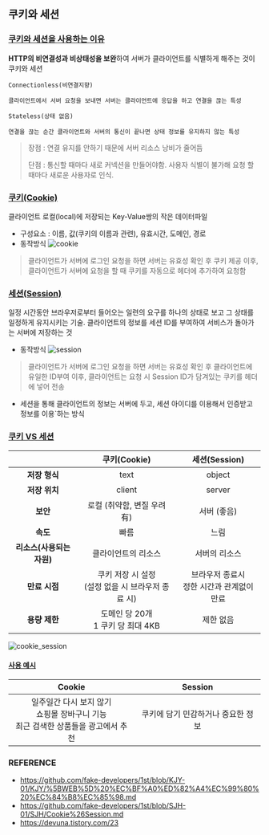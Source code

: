 ## 쿠키와 세션



### <u>쿠키와 세션을 사용하는 이유</u>

**HTTP의 비연결성과 비상태성을 보완**하여 서버가 클라이언트를 식별하게 해주는 것이 쿠키와 세션

~~~
Connectionless(비연결지향)

클라이언트에서 서버 요청을 보내면 서버는 클라이언트에 응답을 하고 연결을 끊는 특성
~~~

~~~
Stateless(상태 없음)

연결을 끊는 순간 클라이언트와 서버의 통신이 끝나면 상태 정보를 유지하지 않는 특성
~~~

> 장점 : 연결 유지를 안하기 때문에 서버 리소스 낭비가 줄어듬
>
> 단점  : 통신할 때마다 새로 커넥션을 만들어야함.
>              사용자 식별이 불가해 요청 할 때마다 새로운 사용자로 인식.



### <u>쿠키(Cookie)</u> 

클라이언트 로컬(local)에 저장되는 Key-Value쌍의 작은 데이터파일

* 구성요소 : 이름, 값(쿠키의 이름과 관련), 유효시간, 도메인, 경로
* 동작방식
  ![cookie](https://user-images.githubusercontent.com/61674527/104108697-19a5b280-530a-11eb-9024-98db0d1a7671.jpg)

> 클라이언트가 서버에 로그인 요청을 하면 서버는 유효성 확인 후 쿠키 제공
> 이후, 클라이언트가 서버에 요청을 할 때 쿠키를 자동으로 헤더에 추가하여 요청함



### <u>세션(Session)</u> 

일정 시간동안 브라우저로부터 들어오는 일련의 요구를 하나의 상태로 보고 그 상태를 일정하게 유지시키는 기술.
클라이언트의 정보를 세션 ID를 부여하여 서비스가 돌아가는 서버에 저장하는 것

* 동작방식
  ![session](https://user-images.githubusercontent.com/61674527/104108710-288c6500-530a-11eb-893c-051a1bfa1a50.jpg)

> 클라이언트가 서버에 로그인 요청을 하면 서버는 유효성 확인 후 클라이언트에 유일한 ID부여
> 이후, 클라이언트는 요청 시 Session ID가 담겨있는 쿠키를 헤더에 넣어 전송

* 세션을 통해 클라이언트의 정보는 서버에 두고, 세션 아이디를 이용해서 인증받고 정보를 이용`하는 방식



### <u>쿠키 VS 세션</u>

|                           |                      쿠키(Cookie)                      |                 세션(Session)                  |
| :-----------------------: | :----------------------------------------------------: | :--------------------------------------------: |
|       **저장 형식**       |                          text                          |                     object                     |
|       **저장 위치**       |                         client                         |                     server                     |
|         **보안**          |              로컬 (취약함, 변질 우려 有)               |                  서버 (좋음)                   |
|         **속도**          |                          빠름                          |                      느림                      |
| **리소스(사용되는 자원)** |                  클라이언트의 리소스                   |                 서버의 리소스                  |
|       **만료 시점**       | 쿠키 저장 시 설정<br />(설정 없을 시 브라우저 종료 시) | 브라우저 종료시<br />정한 시간과 관계없이 만료 |
|       **용량 제한**       |         도메인 당 20개<br />1 쿠키 당 최대 4KB         |                   제한 없음                    |

![cookie_session](https://user-images.githubusercontent.com/61674527/104108718-3641ea80-530a-11eb-960d-3f5ee21a9fcf.jpg)

#### <u>사용 예시</u>

|                            Cookie                            |              Session               |
| :----------------------------------------------------------: | :--------------------------------: |
| 일주일간 다시 보지 않기<br />쇼핑몰 장바구니 기능<br />최근 검색한 상품들을 광고에서 추천 | 쿠키에 담기 민감하거나 중요한 정보 |







### REFERENCE

* https://github.com/fake-developers/1st/blob/KJY-01/KJY/%5BWEB%5D%20%EC%BF%A0%ED%82%A4%EC%99%80%20%EC%84%B8%EC%85%98.md
* https://github.com/fake-developers/1st/blob/SJH-01/SJH/Cookie%26Session.md
* https://devuna.tistory.com/23

